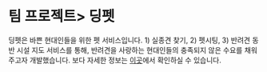 # 팀 프로젝트> 딩펫

딩펫은 바쁜 현대인들을 위한 펫 서비스입니다. 1) 실종견 찾기, 2) 펫시팅, 3) 반려견 동반 시설 지도 서비스를 통해, 반려견을 사랑하는 현대인들의 충족되지 않은 수요를 채워주고자 개발했습니다. 보다 자세한 정보는 [이곳](https://drive.google.com/file/d/1BKvCO0LYg7PtEt7L5OGg1PbMoxR4quh5/view?usp=sharing)에서 확인하실 수 있습니다.
